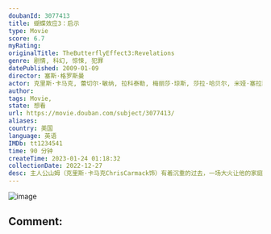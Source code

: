 ```yaml
---
doubanId: 3077413
title: 蝴蝶效应3：启示
type: Movie
score: 6.7
myRating: 
originalTitle: TheButterflyEffect3:Revelations
genre: 剧情, 科幻, 惊悚, 犯罪
datePublished: 2009-01-09
director: 塞斯·格罗斯曼
actor: 克里斯·卡马克, 蕾切尔·敏纳, 拉科泰勒, 梅丽莎·琼斯, 莎拉·哈贝尔, 米娅·塞拉菲诺, 丹尼尔·斯平克
author: 
tags: Movie, 
state: 想看
url: https://movie.douban.com/subject/3077413/
aliases: 
country: 美国
language: 英语
IMDb: tt1234541
time: 90 分钟
createTime: 2023-01-24 01:18:32
collectionDate: 2022-12-27
desc: 主人公山姆（克里斯·卡马克ChrisCarmack饰）有着沉重的过去，一场大火让他的家庭支离破碎，妹妹珍妮（蕾切尔·敏纳RachelMiner饰）也由于自己的失误葬生火海。成年后的山姆在偶...
---
```


![image](p2191931872.jpg)

Comment: 
---

